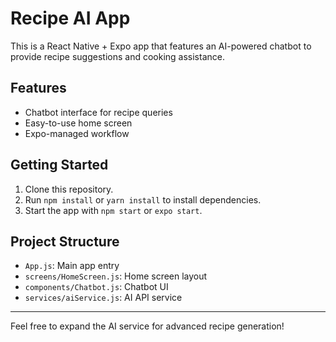 # Recipe AI App

This is a React Native + Expo app that features an AI-powered chatbot to provide recipe suggestions and cooking assistance.

## Features

- Chatbot interface for recipe queries
- Easy-to-use home screen
- Expo-managed workflow

## Getting Started

1. Clone this repository.
2. Run `npm install` or `yarn install` to install dependencies.
3. Start the app with `npm start` or `expo start`.

## Project Structure

- `App.js`: Main app entry
- `screens/HomeScreen.js`: Home screen layout
- `components/Chatbot.js`: Chatbot UI
- `services/aiService.js`: AI API service

---

Feel free to expand the AI service for advanced recipe generation!
